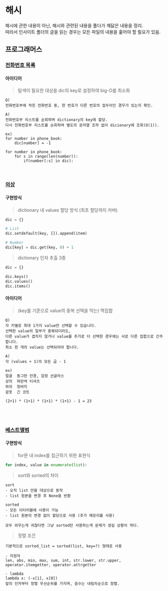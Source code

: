 # 해시

해시에 관한 내용이 아닌, 해시와 관련된 내용을 풀다가 깨닳은 내용을 정리. <br/>
따라서 인사이트 폴더의 글을 읽는 경우는 모든 파일의 내용을 훑어야 할 필요가 있음.

## 프로그래머스

### [전화번호 목록](https://school.programmers.co.kr/learn/courses/30/lessons/42577)

#### 아이디어

> 탐색이 필요한 대상을 dic의 key로 설정하여 big-O를 최소화

```
Q)
전화번호부에 적힌 전화번호 중, 한 번호가 다른 번호의 접두어인 경우가 있는지 확인.

A)
전화번호부 리스트를 순회하며 dictionary의 key에 할당.
다시 전화번호부 리스트를 순회하며 별도의 문자열 조작 없이 dicionary에 조회(O(1)).

ex)
for number in phone_book:
    dic[number] = -1
    
for number in phone_book:
    for s in range(len(number)):
        if(number[:s] in dic):
```


<br/>

### [의상](https://school.programmers.co.kr/learn/courses/30/lessons/42578)

#### 구현방식

> dictionary 내 values 할당 방식 (최초 할당까지 커버)

```python
dic = {}

# List
dic.setdefault(key, []).append(item)

# Number
dic[key] = dic.get(key, 0) + 1
```

> dictionary 인자 추출 3종

```python
dic = {}

dic.keys()
dic.values()
dic.items()
```

#### 아이디어

> (key를 기준으로 value의 중복 선택을 막는) 멱집합

```
Q)
각 키별로 최대 1가지 value만 선택할 수 있습니다.
선택한 value의 일부가 중복되더라도,
다른 value가 겹치지 않거나 value를 추가로 더 선택한 경우에는 서로 다른 집합으로 간주합니다.
최소 한 개의 value는 선택되어야 합니다.

A)
각 (values + 1)의 모든 곱 - 1

ex)
얼굴	동그란 안경, 검정 선글라스
상의	파란색 티셔츠
하의	청바지
겉옷	긴 코트

(2+1) * (1+1) * (1+1) * (1+1) - 1 = 23
```

<br/>
<br/>

### [베스트앨범](https://school.programmers.co.kr/learn/courses/30/lessons/42579)

#### 구현방식

> for문 내 index를 접근하기 위한 표현식

```python
for index, value in enumerate(list):
```

> sort와 sorted의 차이

```
sort
- 오직 list 만을 대상으로 동작
- list 원본을 변경 후 None을 반환

sorted
- 모든 이터러블에 사용이 가능
- list 원본의 변경 없이 할당으로 사용 (추가 메모리를 사용)

모두 외우는게 귀찮다면 그냥 sorted만 사용하는게 문제가 생길 상황이 적다.
```

> 정렬 조건

```
기본적으로 sorted_list = sorted(list, key=?) 형태로 사용

- 지정자
len, abs, min, max, sum, int, str.lower, str.upper,
operator.itemgetter, operator.attrgetter

- lambda
lambda x: (-x[1], x[0])
앞의 인자부터 정렬 우선순위를 가지며, 음수는 내림차순으로 정렬.
```

<br/>
<br/>